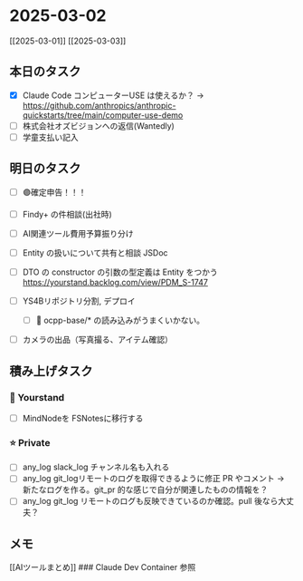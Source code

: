 # 2025-03-02

[[2025-03-01]] [[2025-03-03]]

## 本日のタスク

- [x] Claude Code コンピューターUSE は使えるか？ -> https://github.com/anthropics/anthropic-quickstarts/tree/main/computer-use-demo
- [ ] 株式会社オズビジョンへの返信(Wantedly)
- [ ] 学童支払い記入

## 明日のタスク

- [ ] 🟣確定申告！！！

- [ ] Findy+ の件相談(出社時)
- [ ] AI関連ツール費用予算振り分け
- [ ] Entity の扱いについて共有と相談 JSDoc
- [ ] DTO の constructor の引数の型定義は Entity をつかう https://yourstand.backlog.com/view/PDM_S-1747
- [ ] YS4Bリポジトリ分割, デプロイ
  - [ ] 🔶 ocpp-base/* の読み込みがうまくいかない。

- [ ] カメラの出品（写真撮る、アイテム確認）

## 積み上げタスク

### 🔵 Yourstand

- [ ] MindNodeを FSNotesに移行する

### ⭐️ Private

- [ ] any_log slack_log チャンネル名も入れる
- [ ] any_log git_logリモートのログを取得できるように修正 PR やコメント -> 新たなログを作る。git_pr 的な感じで自分が関連したものの情報を？
- [ ] any_log git_log リモートのログも反映できているのか確認。pull 後なら大丈夫？

## メモ

[[AIツールまとめ]] ### Claude Dev Container 参照